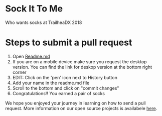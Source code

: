 # Sock It To Me

Who wants socks at TrailheaDX 2018


<h1>Steps to submit a pull request</h1>

1) Open [Readme.md](https://github.com/salesforce/sock-it-to-me/blob/master/README.md)
2) If you are on a mobile device make sure you request the desktop version. You can find the link for deskop version at the bottom right corner
3) EDIT: Click on the 'pen' icon next to History button 
4) Add your name in the readme.md file
5) Scroll to the bottom and click on "commit changes" 
6) Congratulations!! You earned a pair of socks


We hope you enjoyed your journey in learning on how to send a pull request. More information on our open source projects is availabele [here](https://salesforce.github.io/).

